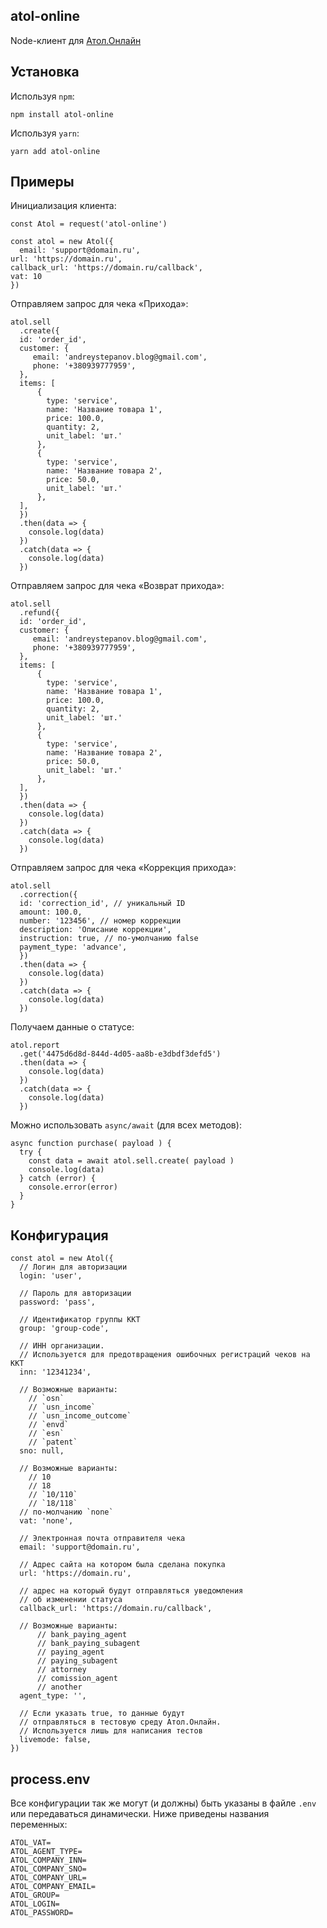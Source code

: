 ## atol-online

Node-клиент для [Атол.Онлайн](https://online.atol.ru)

## Установка

Используя `npm`:

    npm install atol-online

Используя `yarn`:

    yarn add atol-online

## Примеры

Инициализация клиента:

    const Atol = request('atol-online')

    const atol = new Atol({
      email: 'support@domain.ru',
    url: 'https://domain.ru',
    callback_url: 'https://domain.ru/callback',
    vat: 10
    })

Отправляем запрос для чека «Прихода»:

    atol.sell
      .create({
      id: 'order_id',
      customer: {
         email: 'andreystepanov.blog@gmail.com',
         phone: '+380939777959',
      },
      items: [
          {
            type: 'service',
            name: 'Название товара 1',
            price: 100.0,
            quantity: 2,
            unit_label: 'шт.'
          },
          {
            type: 'service',
            name: 'Название товара 2',
            price: 50.0,
            unit_label: 'шт.'
          },
      ],
      })
      .then(data => {
        console.log(data)
      })
      .catch(data => {
        console.log(data)
      })

Отправляем запрос для чека «Возврат прихода»:

    atol.sell
      .refund({
      id: 'order_id',
      customer: {
         email: 'andreystepanov.blog@gmail.com',
         phone: '+380939777959',
      },
      items: [
          {
            type: 'service',
            name: 'Название товара 1',
            price: 100.0,
            quantity: 2,
            unit_label: 'шт.'
          },
          {
            type: 'service',
            name: 'Название товара 2',
            price: 50.0,
            unit_label: 'шт.'
          },
      ],
      })
      .then(data => {
        console.log(data)
      })
      .catch(data => {
        console.log(data)
      })

Отправляем запрос для чека «Коррекция прихода»:

    atol.sell
      .correction({
      id: 'correction_id', // уникальный ID
      amount: 100.0,
      number: '123456', // номер коррекции
      description: 'Описание коррекции',
      instruction: true, // по-умолчанию false
      payment_type: 'advance',
      })
      .then(data => {
        console.log(data)
      })
      .catch(data => {
        console.log(data)
      })

Получаем данные о статусе:

    atol.report
      .get('4475d6d8d-844d-4d05-aa8b-e3dbdf3defd5')
      .then(data => {
        console.log(data)
      })
      .catch(data => {
        console.log(data)
      })

Можно использовать `async/await` (для всех методов):

    async function purchase( payload ) {
      try {
        const data = await atol.sell.create( payload )
        console.log(data)
      } catch (error) {
        console.error(error)
      }
    }

## Конфигурация

    const atol = new Atol({
      // Логин для авторизации
      login: 'user',

      // Пароль для авторизации
      password: 'pass',

      // Идентификатор группы ККТ
      group: 'group-code',

      // ИНН организации.
      // Используется для предотвращения ошибочных регистраций чеков на ККТ
      inn: '12341234',

      // Возможные варианты:
        // `osn`
        // `usn_income`
        // `usn_income_outcome`
        // `envd`
        // `esn`
        // `patent`
      sno: null,

      // Возможные варианты:
        // 10
        // 18
        // `10/110`
        // `18/118`
      // по-молчанию `none`
      vat: 'none',

      // Электронная почта отправителя чека
      email: 'support@domain.ru',

      // Адрес сайта на котором была сделана покупка
      url: 'https://domain.ru',

      // адрес на который будут отправляться уведомления
      // об изменении статуса
      callback_url: 'https://domain.ru/callback',

      // Возможные варианты:
          // bank_paying_agent
          // bank_paying_subagent
          // paying_agent
          // paying_subagent
          // attorney
          // comission_agent
          // another
      agent_type: '',

      // Если указать true, то данные будут
      // отправляться в тестовую среду Атол.Онлайн.
      // Используется лишь для написания тестов
      livemode: false,
    })

## process.env

Все конфигурации так же могут (и должны) быть указаны в файле `.env` или передаваться динамически. Ниже приведены названия переменных:

    ATOL_VAT=
    ATOL_AGENT_TYPE=
    ATOL_COMPANY_INN=
    ATOL_COMPANY_SNO=
    ATOL_COMPANY_URL=
    ATOL_COMPANY_EMAIL=
    ATOL_GROUP=
    ATOL_LOGIN=
    ATOL_PASSWORD=
